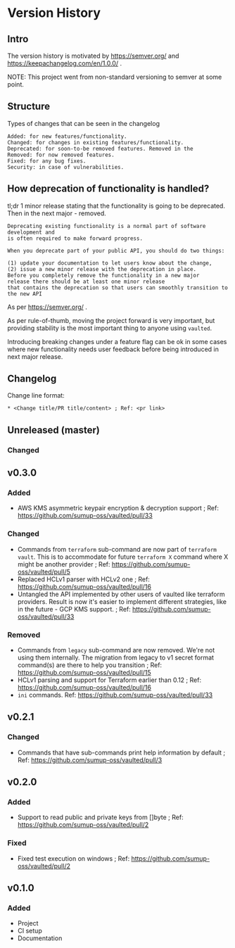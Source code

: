 # Version History

## Intro

The version history is motivated by https://semver.org/ and https://keepachangelog.com/en/1.0.0/ .

NOTE: This project went from non-standard versioning to semver at some point. 

## Structure

Types of changes that can be seen in the changelog

```
Added: for new features/functionality.
Changed: for changes in existing features/functionality.
Deprecated: for soon-to-be removed features. Removed in the 
Removed: for now removed features.
Fixed: for any bug fixes.
Security: in case of vulnerabilities.
```

## How deprecation of functionality is handled?

tl;dr 1 minor release stating that the functionality is going to be deprecated. Then in the next major - removed.

```
Deprecating existing functionality is a normal part of software development and 
is often required to make forward progress. 

When you deprecate part of your public API, you should do two things: 

(1) update your documentation to let users know about the change, 
(2) issue a new minor release with the deprecation in place. 
Before you completely remove the functionality in a new major 
release there should be at least one minor release 
that contains the deprecation so that users can smoothly transition to the new API
```

As per https://semver.org/ .

As per rule-of-thumb, moving the project forward is very important, 
  but providing stability is the most important thing to anyone using `vaulted`.

Introducing breaking changes under a feature flag can be ok in some cases where new functionality needs user feedback before being introduced in next major release.

## Changelog

Change line format:

```
* <Change title/PR title/content> ; Ref: <pr link>
```

## Unreleased (master)

### Changed

## v0.3.0

### Added

* AWS KMS asymmetric keypair encryption & decryption support ; Ref: https://github.com/sumup-oss/vaulted/pull/33

### Changed

* Commands from `terraform` sub-command are now part of `terraform vault`. This is to accommodate for future `terraform X` command where X might be another provider ; Ref: https://github.com/sumup-oss/vaulted/pull/5
* Replaced HCLv1 parser with HCLv2 one ; Ref: https://github.com/sumup-oss/vaulted/pull/16
* Untangled the API implemented by other users of vaulted like terraform providers. Result is now it's easier to implement different strategies, like in the future - GCP KMS support. ; Ref: https://github.com/sumup-oss/vaulted/pull/33
 
### Removed

* Commands from `legacy` sub-command are now removed. We're not using them internally. The migration from legacy to v1 secret format command(s) are there to help you transition ; Ref: https://github.com/sumup-oss/vaulted/pull/15
* HCLv1 parsing and support for Terraform earlier than 0.12 ; Ref: https://github.com/sumup-oss/vaulted/pull/16
* `ini` commands. Ref: https://github.com/sumup-oss/vaulted/pull/33

## v0.2.1

### Changed

* Commands that have sub-commands print help information by default ; Ref: https://github.com/sumup-oss/vaulted/pull/3

## v0.2.0

### Added

* Support to read public and private keys from []byte ; Ref: https://github.com/sumup-oss/vaulted/pull/2

### Fixed

* Fixed test execution on windows ; Ref: https://github.com/sumup-oss/vaulted/pull/2

## v0.1.0

### Added

* Project
* CI setup
* Documentation
